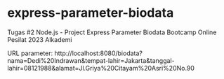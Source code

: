# express-parameter-biodata
Tugas #2 Node.js - Project Express Parameter Biodata Bootcamp Online Pesilat 2023 Alkademi

URL parameter:
http://localhost:8080/biodata?nama=Dedi%20Indrawan&tempat-lahir=Jakarta&tanggal-lahir=08121988&alamat=Jl.Griya%20Citayam%20Asri%20No.90
